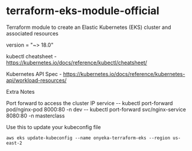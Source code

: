 # terraform-eks-module-official
Terraform module to create an Elastic Kubernetes (EKS) cluster and associated resources

version = "~> 18.0"

kubectl cheatsheet - https://kubernetes.io/docs/reference/kubectl/cheatsheet/

Kubernetes API Spec - https://kubernetes.io/docs/reference/kubernetes-api/workload-resources/




Extra Notes

Port forward to access the cluster IP service
-- kubectl port-forward pod/nginx-pod 8000:80 -n dev
-- kubectl port-forward svc/nginx-service 8080:80 -n masterclass

Use this to update your kubeconfig file

```
aws eks update-kubeconfig --name onyeka-terraform-eks --region us-east-2
```

